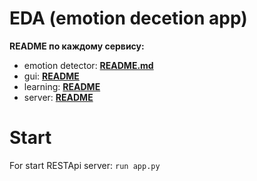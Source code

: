 # EDA (emotion decetion app)

**README по каждому сервису:**
* emotion detector: [**README.md**](./emotion_detector/README.md)
* gui: [**README**](./gui/README.md)
* learning: [**README**](./learning/README.md)
* server: [**README**](./server/README.md)



# Start
For start RESTApi server: ```run app.py```